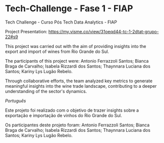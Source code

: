 # Tech-Challenge - Fase 1 - FIAP
Tech Challenge - Curso Pós Tech Data Analytics - FIAP

Project Presentation: https://my.visme.co/view/31oeqd44-tc-1-2dtat-grupo-22#s9

This project was carried out with the aim of providing insights into the export and import of wines from Rio Grande do Sul.

The participants of this project were:
Antonio Ferrazzoli Santos;
Bianca Braga de Carvalho;
Isabela Rizzardi dos Santos;
Thaynnara Luciana dos Santos;
Kariny Lys Lugão Rebelo.

Through collaborative efforts, the team analyzed key metrics to generate meaningful insights into the wine trade landscape, contributing to a deeper understanding of the sector's dynamics.

*Português*

Este projeto foi realizado com o objetivo de trazer insights sobre a exportação e importação de vinhos do Rio Grande do Sul.

Os participantes deste projeto foram: 
Antonio Ferrazzoli Santos;
Bianca Braga de Carvalho;
Isabela Rizzardi dos Santos;
Thaynnara Luciana dos Santos;
Kariny Lys Lugão Rebelo.
